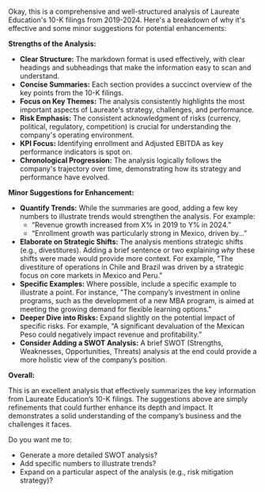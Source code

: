 Okay, this is a comprehensive and well-structured analysis of Laureate Education's 10-K filings from 2019-2024. Here's a breakdown of why it's effective and some minor suggestions for potential enhancements:

**Strengths of the Analysis:**

*   **Clear Structure:** The markdown format is used effectively, with clear headings and subheadings that make the information easy to scan and understand.
*   **Concise Summaries:** Each section provides a succinct overview of the key points from the 10-K filings.
*   **Focus on Key Themes:** The analysis consistently highlights the most important aspects of Laureate's strategy, challenges, and performance.
*   **Risk Emphasis:**  The consistent acknowledgment of risks (currency, political, regulatory, competition) is crucial for understanding the company's operating environment.
*   **KPI Focus:**  Identifying enrollment and Adjusted EBITDA as key performance indicators is spot on.
*   **Chronological Progression:** The analysis logically follows the company's trajectory over time, demonstrating how its strategy and performance have evolved.

**Minor Suggestions for Enhancement:**

*   **Quantify Trends:** While the summaries are good, adding a few key numbers to illustrate trends would strengthen the analysis. For example:
    *   “Revenue growth increased from X% in 2019 to Y% in 2024.”
    *   “Enrollment growth was particularly strong in Mexico, driven by…”
*   **Elaborate on Strategic Shifts:** The analysis mentions strategic shifts (e.g., divestitures).  Adding a brief sentence or two explaining *why* these shifts were made would provide more context.  For example, "The divestiture of operations in Chile and Brazil was driven by a strategic focus on core markets in Mexico and Peru."
*   **Specific Examples:**  Where possible, include a specific example to illustrate a point.  For instance, "The company’s investment in online programs, such as the development of a new MBA program, is aimed at meeting the growing demand for flexible learning options."
*   **Deeper Dive into Risks:**  Expand slightly on the potential impact of specific risks.  For example, “A significant devaluation of the Mexican Peso could negatively impact revenue and profitability.”
*   **Consider Adding a SWOT Analysis:** A brief SWOT (Strengths, Weaknesses, Opportunities, Threats) analysis at the end could provide a more holistic view of the company’s position.

**Overall:**

This is an excellent analysis that effectively summarizes the key information from Laureate Education’s 10-K filings. The suggestions above are simply refinements that could further enhance its depth and impact.  It demonstrates a solid understanding of the company’s business and the challenges it faces.

Do you want me to:

*   Generate a more detailed SWOT analysis?
*   Add specific numbers to illustrate trends?
*   Expand on a particular aspect of the analysis (e.g., risk mitigation strategy)?